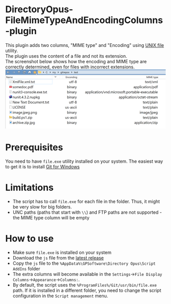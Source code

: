 # DirectoryOpus-FileMimeTypeAndEncodingColumns-plugin
This plugin adds two columns, "MIME type" and "Encoding" using [UNIX file](https://man7.org/linux/man-pages/man1/file.1.html) utility.<br>
The plugin uses the content of a file and not its extension.<br>
The screenshot below shows how the encoding and MIME type are correctly determined, even for files with incorrect extensions.
![Example](doc/screenshot.png)

# Prerequisites
You need to have `file.exe` utility installed on your system. The easiest way to get it is to install [Git for Windows](https://git-scm.com/downloads/win)

# Limitations
* The script has to call `file.exe` for each file in the folder. Thus, it might be very slow for big folders.
* UNC paths (paths that start with `\\`) and FTP paths are not supported - the MIME type column will be empty

# How to use
* Make sure `file.exe` is installed on your system
* Download the `js` file from the [latest release](https://github.com/PolarGoose/DirectoryOpus-FileMimeTypeColumn-plugin/releases)
* Copy the `js` file to the `%AppData%\GPSoftware\Directory Opus\Script AddIns` folder
* The extra columns will become available in the `Settings`->`File Display Columns`->`Appearance`->`Columns:`.
* By default, the script uses the `%ProgramFiles%/Git/usr/bin/file.exe` path. If it is installed in a different folder, you need to change the script configuration in the `Script management` menu.
